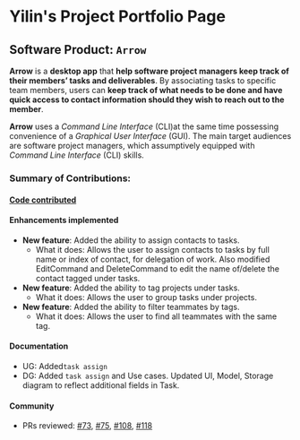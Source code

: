 # Yilin's Project Portfolio Page

## Software Product: `Arrow`
**Arrow** is a **desktop app** that **help software project managers keep track of their members’ tasks and deliverables**.
By associating tasks to specific team members, users can **keep track of what needs to be done and have quick access to
contact information should they wish to reach out to the member**.

**Arrow** uses a _Command Line Interface_ (CLI)at the same time possessing convenience of a _Graphical User Interface_ (GUI).
The main target audiences are software
project managers, which assumptively equipped with _Command Line Interface_ (CLI) skills.

### Summary of Contributions:
#### [Code contributed](https://nus-cs2103-ay2223s1.github.io/tp-dashboard/?search=yilinzyl&breakdown=true)

#### Enhancements implemented
- **New feature**: Added the ability to assign contacts to tasks.
  - What it does: Allows the user to assign contacts to tasks by full name or index of contact, for delegation of work. Also modified EditCommand and DeleteCommand to edit the name of/delete the contact tagged under tasks.
- **New feature**: Added the ability to tag projects under tasks.
  - What it does: Allows the user to group tasks under projects.
- **New feature**: Added the ability to filter teammates by tags.
  - What it does: Allows the user to find all teammates with the same tag.

#### Documentation
- UG: Added`task assign`
- DG: Added `task assign` and Use cases. Updated UI, Model, Storage diagram to reflect additional fields in Task.

#### Community
- PRs reviewed: [#73](https://github.com/AY2223S1-CS2103T-T08-2/tp/pull/73), [#75](https://github.com/AY2223S1-CS2103T-T08-2/tp/pull/75), [#108](https://github.com/AY2223S1-CS2103T-T08-2/tp/pull/108), [#118](https://github.com/AY2223S1-CS2103T-T08-2/tp/pull/118)
